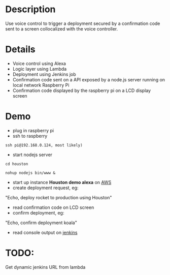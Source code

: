 # Description

Use voice control to trigger a deployment secured by a confirmation code sent to a screen collocalized with the voice controller.

# Details

- Voice control using Alexa
- Logic layer using Lambda
- Deployment using Jenkins job
- Confirmation code sent on a API exposed by a node.js server running on local network Raspberry Pi
- Confirmation code displayed by the raspberry pi on a LCD display screen

# Demo

- plug in raspberry pi
- ssh to raspberry 

```
ssh pi@192.168.0.124, most likely)
```
- start nodejs server

```
cd houston

nohup nodejs bin/www &
```
- start up instance **Houston demo alexa** on [AWS](https://ap-southeast-2.console.aws.amazon.com/ec2/v2/home?region=ap-southeast-2#Instances:sort=instanceId)
- create deployment request, eg:

"Echo, deploy rocket to production using Houston"
- read confirmation code on LCD screen
- confirm deployment, eg:

"Echo, confirm deployment koala"
- read console output on [jenkins](http://ec2-13-55-186-2.ap-southeast-2.compute.amazonaws.com/job/Deploying%20application/)

# TODO:
Get dynamic jenkins URL from lambda